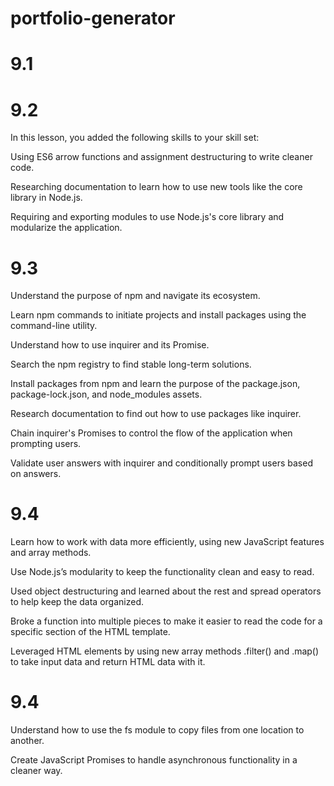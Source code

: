 # portfolio-generator

# 9.1

# 9.2

In this lesson, you added the following skills to your skill set:

Using ES6 arrow functions and assignment destructuring to write cleaner code.

Researching documentation to learn how to use new tools like the core library in Node.js.

Requiring and exporting modules to use Node.js's core library and modularize the application.

# 9.3

Understand the purpose of npm and navigate its ecosystem.

Learn npm commands to initiate projects and install packages using the command-line utility.

Understand how to use inquirer and its Promise.

Search the npm registry to find stable long-term solutions.

Install packages from npm and learn the purpose of the package.json, package-lock.json, and node_modules assets.

Research documentation to find out how to use packages like inquirer.

Chain inquirer's Promises to control the flow of the application when prompting users.

Validate user answers with inquirer and conditionally prompt users based on answers.

# 9.4

Learn how to work with data more efficiently, using new JavaScript features and array methods.

Use Node.js’s modularity to keep the functionality clean and easy to read.

Used object destructuring and learned about the rest and spread operators to help keep the data organized.

Broke a function into multiple pieces to make it easier to read the code for a specific section of the HTML template.

Leveraged HTML elements by using new array methods .filter() and .map() to take input data and return HTML data with it.

# 9.4

Understand how to use the fs module to copy files from one location to another.

Create JavaScript Promises to handle asynchronous functionality in a cleaner way.
